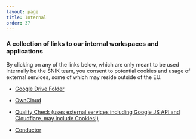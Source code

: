 ```yaml
---
layout: page
title: Internal
order: 37
---
```


<!--  -->
### A collection of links to our internal workspaces and applications
By clicking on any of the links below, which are only meant to be used internally be the SNIK team, you consent to potential cookies and usage of external services, some of which may reside outside of the EU.

* <a href="{{ site.internal.googledrive }}" target="_blank">Google Drive Folder</a>

* <a href="{{ site.internal.owncloud }}" target="_blank">OwnCloud</a>

* <a href="{{ site.internal.qualitycheck }}"> Quality Check (uses external services including Google JS API and Cloudflare, may include Cookies!)</a>

* <a href="{{ site.internal.conductor }}" target="_blank">Conductor</a>
